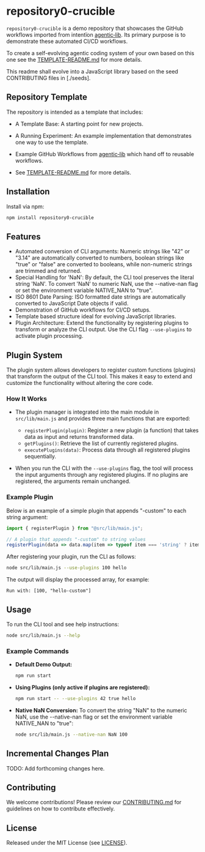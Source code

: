 # repository0-crucible

`repository0-crucible` is a demo repository that showcases the GitHub workflows imported from intentïon [agentic‑lib](https://github.com/xn-intenton-z2a/agentic-lib). Its primary purpose is to demonstrate these automated CI/CD workflows.

To create a self-evolving agentic coding system of your own based on this one see the [TEMPLATE-README.md](./TEMPLATE-README.md) for more details.

This readme shall evolve into a JavaScript library based on the seed CONTRIBUTING files in [./seeds].

## Repository Template

The repository is intended as a template that includes:
* A Template Base: A starting point for new projects.
* A Running Experiment: An example implementation that demonstrates one way to use the template.
* Example GitHub Workflows from [agentic‑lib](https://github.com/xn-intenton-z2a/agentic-lib) which hand off to reusable workflows.

* See [TEMPLATE-README.md](./TEMPLATE-README.md) for more details.

## Installation

Install via npm:

```bash
npm install repository0-crucible
```

## Features

* Automated conversion of CLI arguments: Numeric strings like "42" or "3.14" are automatically converted to numbers, boolean strings like "true" or "false" are converted to booleans, while non-numeric strings are trimmed and returned.
* Special Handling for 'NaN': By default, the CLI tool preserves the literal string 'NaN'. To convert 'NaN' to numeric NaN, use the --native-nan flag or set the environment variable NATIVE_NAN to "true".
* ISO 8601 Date Parsing: ISO formatted date strings are automatically converted to JavaScript Date objects if valid.
* Demonstration of GitHub workflows for CI/CD setups.
* Template based structure ideal for evolving JavaScript libraries.
* Plugin Architecture: Extend the functionality by registering plugins to transform or analyze the CLI output. Use the CLI flag `--use-plugins` to activate plugin processing.

## Plugin System

The plugin system allows developers to register custom functions (plugins) that transform the output of the CLI tool. This makes it easy to extend and customize the functionality without altering the core code.

### How It Works

* The plugin manager is integrated into the main module in `src/lib/main.js` and provides three main functions that are exported:
  - `registerPlugin(plugin)`: Register a new plugin (a function) that takes data as input and returns transformed data.
  - `getPlugins()`: Retrieve the list of currently registered plugins.
  - `executePlugins(data)`: Process data through all registered plugins sequentially.

* When you run the CLI with the `--use-plugins` flag, the tool will process the input arguments through any registered plugins. If no plugins are registered, the arguments remain unchanged.

### Example Plugin

Below is an example of a simple plugin that appends "-custom" to each string argument:

```javascript
import { registerPlugin } from "@src/lib/main.js";

// A plugin that appends "-custom" to string values
registerPlugin(data => data.map(item => typeof item === 'string' ? item + "-custom" : item));
```

After registering your plugin, run the CLI as follows:

```bash
node src/lib/main.js --use-plugins 100 hello
```

The output will display the processed array, for example:

```
Run with: [100, "hello-custom"]
```

## Usage

To run the CLI tool and see help instructions:

```bash
node src/lib/main.js --help
```

### Example Commands

- **Default Demo Output:**
  ```bash
  npm run start
  ```

- **Using Plugins (only active if plugins are registered):**
  ```bash
  npm run start -- --use-plugins 42 true hello
  ```

- **Native NaN Conversion:**
  To convert the string "NaN" to the numeric NaN, use the --native-nan flag or set the environment variable NATIVE_NAN to "true":
  ```bash
  node src/lib/main.js --native-nan NaN 100
  ```

## Incremental Changes Plan

TODO: Add forthcoming changes here.

## Contributing

We welcome contributions! Please review our [CONTRIBUTING.md](./CONTRIBUTING.md) for guidelines on how to contribute effectively.

## License

Released under the MIT License (see [LICENSE](./LICENSE)).
